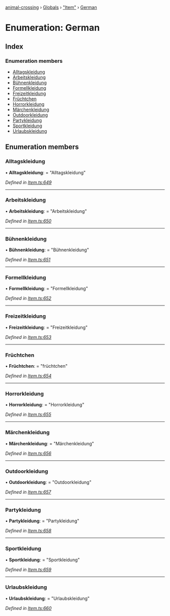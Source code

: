 [animal-crossing](../README.md) › [Globals](../globals.md) › ["Item"](../modules/_item_.md) › [German](_item_.german.md)

# Enumeration: German

## Index

### Enumeration members

* [Alltagskleidung](_item_.german.md#alltagskleidung)
* [Arbeitskleidung](_item_.german.md#arbeitskleidung)
* [Bühnenkleidung](_item_.german.md#bühnenkleidung)
* [Formellkleidung](_item_.german.md#formellkleidung)
* [Freizeitkleidung](_item_.german.md#freizeitkleidung)
* [Früchtchen](_item_.german.md#früchtchen)
* [Horrorkleidung](_item_.german.md#horrorkleidung)
* [Märchenkleidung](_item_.german.md#märchenkleidung)
* [Outdoorkleidung](_item_.german.md#outdoorkleidung)
* [Partykleidung](_item_.german.md#partykleidung)
* [Sportkleidung](_item_.german.md#sportkleidung)
* [Urlaubskleidung](_item_.german.md#urlaubskleidung)

## Enumeration members

###  Alltagskleidung

• **Alltagskleidung**: = "Alltagskleidung"

*Defined in [Item.ts:649](https://github.com/Norviah/animal-crossing/blob/ac736df/module/types/Item.ts#L649)*

___

###  Arbeitskleidung

• **Arbeitskleidung**: = "Arbeitskleidung"

*Defined in [Item.ts:650](https://github.com/Norviah/animal-crossing/blob/ac736df/module/types/Item.ts#L650)*

___

###  Bühnenkleidung

• **Bühnenkleidung**: = "Bühnenkleidung"

*Defined in [Item.ts:651](https://github.com/Norviah/animal-crossing/blob/ac736df/module/types/Item.ts#L651)*

___

###  Formellkleidung

• **Formellkleidung**: = "Formellkleidung"

*Defined in [Item.ts:652](https://github.com/Norviah/animal-crossing/blob/ac736df/module/types/Item.ts#L652)*

___

###  Freizeitkleidung

• **Freizeitkleidung**: = "Freizeitkleidung"

*Defined in [Item.ts:653](https://github.com/Norviah/animal-crossing/blob/ac736df/module/types/Item.ts#L653)*

___

###  Früchtchen

• **Früchtchen**: = "früchtchen"

*Defined in [Item.ts:654](https://github.com/Norviah/animal-crossing/blob/ac736df/module/types/Item.ts#L654)*

___

###  Horrorkleidung

• **Horrorkleidung**: = "Horrorkleidung"

*Defined in [Item.ts:655](https://github.com/Norviah/animal-crossing/blob/ac736df/module/types/Item.ts#L655)*

___

###  Märchenkleidung

• **Märchenkleidung**: = "Märchenkleidung"

*Defined in [Item.ts:656](https://github.com/Norviah/animal-crossing/blob/ac736df/module/types/Item.ts#L656)*

___

###  Outdoorkleidung

• **Outdoorkleidung**: = "Outdoorkleidung"

*Defined in [Item.ts:657](https://github.com/Norviah/animal-crossing/blob/ac736df/module/types/Item.ts#L657)*

___

###  Partykleidung

• **Partykleidung**: = "Partykleidung"

*Defined in [Item.ts:658](https://github.com/Norviah/animal-crossing/blob/ac736df/module/types/Item.ts#L658)*

___

###  Sportkleidung

• **Sportkleidung**: = "Sportkleidung"

*Defined in [Item.ts:659](https://github.com/Norviah/animal-crossing/blob/ac736df/module/types/Item.ts#L659)*

___

###  Urlaubskleidung

• **Urlaubskleidung**: = "Urlaubskleidung"

*Defined in [Item.ts:660](https://github.com/Norviah/animal-crossing/blob/ac736df/module/types/Item.ts#L660)*
